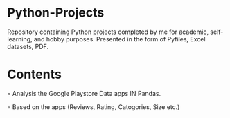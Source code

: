 # Python-Projects
Repository containing Python projects completed by me for academic, self-learning, and hobby purposes. Presented in the form of Pyfiles, Excel datasets, PDF.

# Contents
◦ Analysis the Google Playstore Data apps IN Pandas.

◦ Based on the apps (Reviews, Rating, Catogories, Size etc.)

